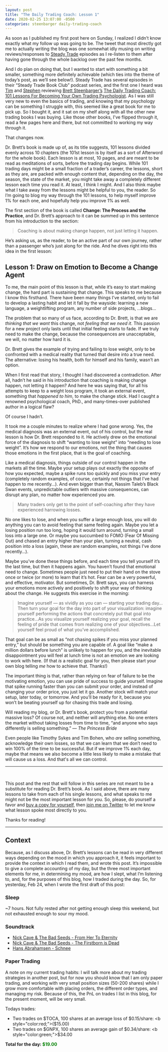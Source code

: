 ```yaml
---
layout: post
title: "The Daily Trading Coach: Lesson 1"
date: 2020-02-25 13:07:00 -0500
categories: steenbarger daily-trading-coach
---
```


As soon as I published my first post here on Sunday, I realized I didn’t know exactly what my follow up was going to be. The tweet that most directly got me to actually writing the blog was one somewhat idly musing on writing reviews/responses to [Steady Trade](https://steadytrade.com) episodes as I re-listen to them after having gone through the whole backlog over the past few months.

And I do plan on doing that, but I wanted to start with something a bit smaller, something more definitely achievable (which ties into the theme of today’s post, as we’ll see below!). Steady Trade has several episodes in their “Steady Trade Book Club” podcast series, and the first one I heard was [Tim](https://twitter.com/tbohen) and [Stephen](https://twitter.com/Jonk87)  reviewing [Brett Steenbarger’s](https://twitter.com/steenbab) [The Daily Trading Coach: 101 Lessons For Becoming Your Own Trading Psychologist](https://amzn.to/2Vg1zOF). As I was still very new to even the basics of trading, and knowing that my psychology can be something I struggle with, this seemed like a great book for me to pick up. So I bought it, and it sat on my shelf along with all the other new trading books I was buying. Like those other books, I've flipped through it, read a few pages here and there, but not committed to working my way through it.

That changes now.

 Dr. Brett’s book is made up of, as its title suggests, 101 lessons divided evenly across 10 chapters (the 101st lesson is by itself as a sort of Afterword for the whole book). Each lesson is at most, 10 pages, and are meant to be read as meditations of sorts, before the trading day begins. While 101 trading days might be a small fraction of a trader’s career, the lessons, short as they are, are packed with enough content that, depending on the day, the season, the state of the market, you might take away a completely different lesson each time you read it. At least, I think I might. And I also think maybe what I take away from the lessons might be helpful to you, the reader. So I’m going to blog my way through the 101 lessons, to help myself improve 1% for each one, and hopefully help you improve 1% as well.

The first section of the book is called **Change: The Process and the Practice**, and Dr. Brett’s approach to it can be summed up in this sentence from his introduction to the section:

> Coaching is about making change happen, not just letting it happen.

He’s asking us, as the reader, to be an active part of our own journey, rather than a passenger who’s just along for the ride. And he dives right into this idea in the first lesson:

## Lesson 1: Draw on Emotion to Become a Change Agent

To me, the main point of this lesson is that, while it’s easy to start making change, the hard part is sustaining that change. This speaks to me because I know this firsthand. There have been many things I’ve started, only to fail to develop a lasting habit and let it fall by the wayside: learning a new language, a weightlifting program, any number of side projects, …blogs…

The problem that so many of us face, according to Dr. Brett, is that we are _thinking that we want_ this change, not _feeling that we need it_. This passion for a new project only lasts until that initial feeling starts to fade. If we truly need to make the change, because the consequences are unacceptable, we will, no matter how hard it is.

Dr. Brett gives the example of trying and failing to lose weight, only to be confronted with a medical reality that turned that desire into a true need. The alternative: losing his health, both for himself and his family, wasn’t an option.

When I first read that story, I thought I had discovered a contradiction. After all, hadn’t he said in his introduction that coaching is making change happen, not letting it happen? And here he was saying that, for all his attempts to keep to a weight loss program, it took an external event, something that _happened to him_, to make the change stick. Had I caught a renowned psychological coach, PhD., and many-times-over published author in a logical flaw?

Of course I hadn’t.

It took me a couple minutes to realize where I had gone wrong. Yes, the medical diagnosis was an external event, out of his control, but the real lesson is how Dr. Brett responded to it. He actively drew on the emotional force of the diagnosis to shift “wanting to lose weight” into “needing to lose weight”. It’s how we respond to our emotions, not the thing that causes those emotions in the first place, that is the goal of coaching.

Like a medical diagnosis, things outside of our control happen in the markets all the time. Maybe your setup plays out exactly the opposite of how you expected, maybe a spike runs too quickly and you miss your entry (completely random examples, of course, certainly not things that I’ve had happen to me recently…). And even bigger than that, Nassim Taleb’s Black Swan events, unpredictable outliers with massive consequences, can disrupt any plan, no matter how experienced you are.

> Many traders only get to the point of self-coaching after they have experienced harrowing losses.

No one likes to lose, and when you suffer a large enough loss, you will do anything you can to avoid feeling that same feeling again. Maybe you let a losing position run too long, hoping it would turn around, turning a small loss into a large one. Or maybe you succumbed to FOMO (Fear Of Missing Out) and chased an entry higher than your plan, turning a neutral, cash position into a loss (again, these are random examples, not things I’ve done recently…).

Maybe you’ve done these things before, and each time you tell yourself it’s the last time, but then it happens again. You haven’t found that emotional need to change. Sometimes people just need to put their hand on the stove once or twice (or more) to learn that it’s hot. Fear can be a very powerful, and effective, motivator. But sometimes, Dr. Brett says, you can harness your emotions more actively and positively to shift your way of thinking about the change. He suggests this exercise in the morning:

> Imagine yourself — as vividly as you can — starting your trading day…Then turn your goal for the day into part of your visualization: imagine yourself performing the actions that concretely put that goal into practice…As you visualize yourself realizing your goal, recall the feeling of pride that comes from realizing one of your objectives…Let yourself feel proud of what you’ve accomplished.

That goal can be as small as “not chasing spikes if you miss your planned entry,” but should be something you are capable of. A goal like “make a million dollars before lunch” is unlikely to happen for you, and the inevitable disappointment you will feel at lunch time is not an emotion we are looking to work with here. (If that *is* a realistic goal for you, then please start your own blog telling *me* how to achieve that. Thanks!)

The important thing is that, rather than relying on fear of failure to be the motivating emotion, you can use pride of success to guide yourself. Imagine that spike running faster than you can submit your order, and instead of changing your order price, you just let it go. Another stock will match your setup, later today, or tomorrow. And you’ll be ready for it, because you won’t be beating yourself up for chasing this trade and losing.

Will reading my blog, or Dr. Brett's book, protect you from a potential massive loss? Of course not, and neither will anything else. No one enters the market without taking losses from time to time, “and anyone who says differently is selling something.” — _The Princess Bride_

Even people like Timothy Sykes and Tim Bohen, who *are* selling something, acknowledge their own losses, so that we can learn that we don’t need to win 100% of the time to be successful. But if we improve 1% each day, maybe that means we also become a little less likely to make a mistake that will cause us a loss. And that's all we can control.

---
<br/>

This post and the rest that will follow in this series are not meant to be a substitute for reading Dr. Brett’s book. As I said above, there are many lessons to take from each of his single lessons, and what speaks to me might not be the most important lesson for you. So, please, do yourself a favor and [buy a copy for yourself](https://amzn.to/2Vg1zOF), then [join me on Twitter](https://twitter.com/mikowitztrader) to let me know what lesson spoke most directly to you.

Thanks for reading!

---
## Context

Because, as I discuss above, Dr. Brett’s lessons can be read in very different ways depending on the mood in which you approach it, it feels important to provide the context in which I read them, and wrote this post. It’s impossible to give a complete accounting of my day, but the three most important elements for me, in determining my mood, are how I slept, what I’m listening to, and, for the purposes of this blog, how I traded during the day. So, for yesterday, Feb 24, when I wrote the first draft of this post:

### Sleep
~7 hours. Not fully rested after not getting enough sleep this weekend, but not exhausted enough to sour my mood.

### Soundtrack
* [Nick Cave & The Bad Seeds - From Her To Eternity](https://amzn.to/2VnvPqP)
* [Nick Cave & The Bad Seeds - The Firstborn is Dead](https://amzn.to/2w1Tt1D)
* [Hans Abrahamsen - Schnee](https://amzn.to/3bYsIeO)

### Paper Trading

A note on my current trading habits: I will talk more about my trading strategies in another post, but for now you should know that I am only paper trading, and working with very small position sizes (50-200 shares) while I grow more comfortable with placing orders, the different order types, and managing my risk. Because of this, the PnL on trades I list in this blog, for the present moment, will be very small.

Todays trades:
* Two trades on $TOCA, 100 shares at an average loss of $0.15/share: <b style="color:red;">($15.00)</b>
* Two trades on $GNPX, 100 shares an average gain of $0.34/share: <b style="color:green;">$34.00</b>

<b>Total for the day: <span style="color:green;">$19.00</span></b>
